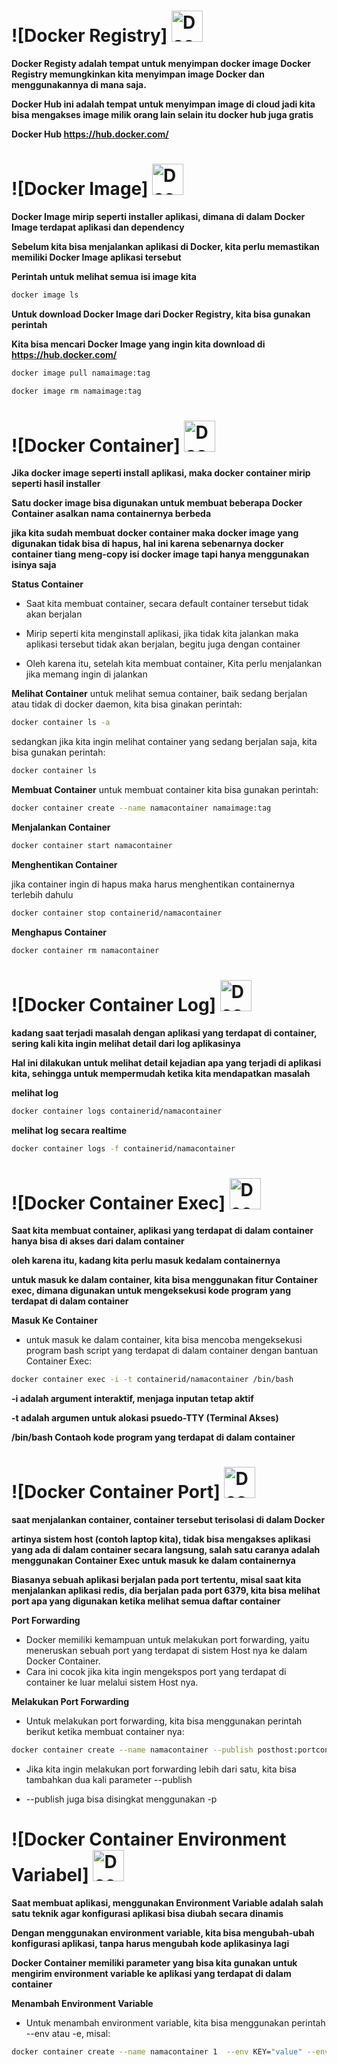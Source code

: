 # ![Docker Registry] <img src="https://www.docker.com/wp-content/uploads/2022/03/Moby-logo.png" alt="Docker" width="50">
**Docker Registy adalah tempat untuk menyimpan docker image Docker Registry memungkinkan kita menyimpan image Docker dan menggunakannya di mana saja.**

**Docker Hub ini adalah tempat untuk menyimpan image di cloud jadi kita bisa mengakses image milik orang lain selain itu docker hub juga gratis**

**Docker Hub https://hub.docker.com/**

# ![Docker Image] <img src="https://www.docker.com/wp-content/uploads/2022/03/Moby-logo.png" alt="Docker" width="50">
**Docker Image mirip seperti installer aplikasi, dimana di dalam Docker Image terdapat aplikasi dan dependency**

**Sebelum kita bisa menjalankan aplikasi di Docker, kita perlu memastikan memiliki Docker Image aplikasi tersebut**

**Perintah untuk melihat semua isi image kita**

```bash
docker image ls
```

**Untuk download Docker Image dari Docker Registry, kita bisa gunakan perintah**

**Kita bisa mencari Docker Image yang ingin kita download di https://hub.docker.com/**

```bash
docker image pull namaimage:tag
```

```bash
docker image rm namaimage:tag
```

# ![Docker Container] <img src="https://www.docker.com/wp-content/uploads/2022/03/Moby-logo.png" alt="Docker" width="50">
**Jika docker image seperti install aplikasi, maka docker container mirip seperti hasil installer**

**Satu docker image bisa digunakan untuk membuat beberapa Docker Container asalkan nama containernya berbeda**

**jika kita sudah membuat docker container maka docker image yang digunakan tidak bisa di hapus, hal ini karena sebenarnya docker container tiang meng-copy isi docker image tapi hanya menggunakan isinya saja**

**Status Container**

- Saat kita membuat container, secara default container tersebut tidak akan berjalan

- Mirip seperti kita menginstall aplikasi, jika tidak kita jalankan maka aplikasi tersebut tidak akan berjalan, begitu juga dengan container

- Oleh karena itu, setelah kita membuat container, Kita perlu menjalankan jika memang ingin di jalankan

**Melihat Container**
untuk melihat semua container, baik sedang berjalan atau tidak di docker daemon, kita bisa ginakan perintah:

```bash
docker container ls -a
```

sedangkan jika kita ingin melihat container yang sedang berjalan saja, kita bisa gunakan perintah:

```bash
docker container ls
```

**Membuat Container**
untuk membuat container kita bisa gunakan perintah:

```bash
docker container create --name namacontainer namaimage:tag
```

**Menjalankan Container**

```bash
docker container start namacontainer
```

**Menghentikan Container**

jika container ingin di hapus maka harus menghentikan containernya terlebih dahulu

```bash
docker container stop containerid/namacontainer
```

**Menghapus Container**

```bash
docker container rm namacontainer
```
# ![Docker Container Log] <img src="https://www.docker.com/wp-content/uploads/2022/03/Moby-logo.png" alt="Docker" width="50">

**kadang saat terjadi masalah dengan aplikasi yang terdapat di container, sering kali kita ingin melihat detail dari log aplikasinya**

**Hal ini dilakukan untuk melihat detail kejadian apa yang terjadi di aplikasi kita, sehingga untuk mempermudah ketika kita mendapatkan masalah**

**melihat log**

```bash
docker container logs containerid/namacontainer
```

**melihat log secara realtime**

```bash
docker container logs -f containerid/namacontainer
```

# ![Docker Container Exec] <img src="https://www.docker.com/wp-content/uploads/2022/03/Moby-logo.png" alt="Docker" width="50">

**Saat kita membuat container, aplikasi yang terdapat di dalam container hanya bisa di akses dari dalam container**

**oleh karena itu, kadang kita perlu masuk kedalam containernya**

**untuk masuk ke dalam container, kita bisa menggunakan fitur Container exec, dimana digunakan untuk mengeksekusi kode program yang terdapat di dalam container**

**Masuk Ke Container**

- untuk masuk ke dalam container, kita bisa mencoba mengeksekusi program bash script yang terdapat di dalam container dengan bantuan Container Exec:

```bash
docker container exec -i -t containerid/namacontainer /bin/bash
```

**-i adalah argument interaktif, menjaga inputan tetap aktif**

**-t adalah argumen untuk alokasi psuedo-TTY (Terminal Akses)**

**/bin/bash Contaoh kode program yang terdapat di dalam container**

# ![Docker Container Port] <img src="https://www.docker.com/wp-content/uploads/2022/03/Moby-logo.png" alt="Docker" width="50">

**saat menjalankan container, container tersebut terisolasi di dalam Docker**

**artinya sistem host (contoh laptop kita), tidak bisa mengakses aplikasi yang ada di dalam container secara langsung, salah satu caranya adalah menggunakan Container Exec untuk masuk ke dalam containernya**

**Biasanya sebuah aplikasi berjalan pada port tertentu, misal saat kita menjalankan aplikasi redis, dia berjalan pada port 6379, kita bisa melihat port apa yang digunakan ketika melihat semua daftar container**

**Port Forwarding**

- Docker memiliki kemampuan untuk melakukan port forwarding, yaitu meneruskan sebuah port yang terdapat di sistem Host nya ke dalam Docker Container.
- Cara ini cocok jika kita ingin mengekspos port yang terdapat di container ke luar melalui sistem Host nya.

**Melakukan Port Forwarding**

- Untuk melakukan port forwarding, kita bisa menggunakan perintah berikut ketika membuat container nya:

```bash
docker container create --name namacontainer --publish posthost:portcontainer image:tag
```

- Jika kita ingin melakukan port forwarding lebih dari satu, kita bisa tambahkan dua kali parameter --publish

- --publish juga bisa disingkat menggunakan -p

# ![Docker Container Environment Variabel] <img src="https://www.docker.com/wp-content/uploads/2022/03/Moby-logo.png" alt="Docker" width="50">

**Saat membuat aplikasi, menggunakan Environment Variable adalah salah satu teknik agar konfigurasi aplikasi bisa diubah secara dinamis**

**Dengan menggunakan environment variable, kita bisa mengubah-ubah konfigurasi aplikasi, tanpa harus mengubah kode aplikasinya lagi**

**Docker Container memiliki parameter yang bisa kita gunakan untuk mengirim environment variable ke aplikasi yang terdapat di dalam container**

**Menambah Environment Variable**

- Untuk menambah environment variable, kita bisa menggunakan perintah --env atau -e, misal:

```bash
docker container create --name namacontainer 1  --env KEY="value" --env KEY2="value" image:tag
```







